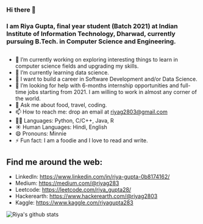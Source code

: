 ### Hi there 👋
### I am Riya Gupta, final year student (Batch 2021) at Indian Institute of Information Technology, Dharwad, currently pursuing B.Tech. in Computer Science and Engineering.

<!--
**riyag283/riyag283** is a ✨ _special_ ✨ repository because its `README.md` (this file) appears on your GitHub profile.
- 👯 I’m looking to collaborate on ...
-->
##
- 🔭 I’m currently working on exploring interesting things to learn in computer science fields and upgrading my skills.
- 🌱 I’m currently learning data science.
- 💼 I want to build a career in Software Development and/or Data Science. 
- 🤔 I’m looking for help with 6-months internship opportunities and full-time jobs starting from 2021. I am willing to work in almost any corner of the world.
- 💬 Ask me about food, travel, coding.
- 📫 How to reach me: drop an email at riyag2803@gmail.com
-	👩‍💻 Languages: Python, C/C++, Java, R
- ☀️ Human Languages: Hindi, English
- 😄 Pronouns: Minnie
- ⚡ Fun fact: I am a foodie and I love to read and write.


## Find me around the web:
- LinkedIn: https://www.linkedin.com/in/riya-gupta-0b8174162/
- Medium: https://medium.com/@riyag283
- Leetcode: https://leetcode.com/riya_gupta28/
- Hackerearth: https://www.hackerearth.com/@riyag2803
- Kaggle: https://www.kaggle.com/riyagupta283

![Riya's github stats](https://github-readme-stats.vercel.app/api?username=riyag283&show_icons=true&theme=cobalt)
